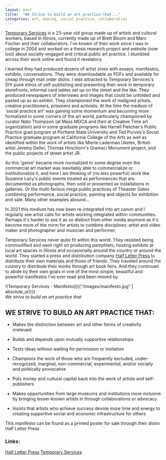 ```yaml
---
layout: post
title:  "We Strive to build an art practice that..."
categories: art, making, social practice, collaboration
---
```


[Temporary Services](https://temporaryservices.org) is a 23-year old group made up of artists and cultural workers, based in Illinois, currently made up of Brett Bloom and Marc Fischer and their collaborators. I've known of their work since I was in college in 2004 and worked on a thesis research project and website (now lost) about socially-engaged and critical public art practice. I stumbled across their work online and found it revelatory. 

I learned they had produced dozens of artist zines with essays, manifestos, exhibits, conversations. They were downloadable as PDFs and available for cheap through mail order distro. I was attracted to Temporary Services's DIY punk ethos of self-publishing and presenting their work in temporary storefronts, informal card tables set up on the street and the like. They produced newspapers of interviews and images that could be unfolded and pasted up as an exhibit. They championed the work of maligned artists, creative practitioners, prisoners and activists. At the time the medium of 'social practice art' was gaining some momentum and becoming more formalized in some corners of the art world, particularly championed by curator Nato Thompson (at Mass MOCA and then at Creative Time art organization) and in some graduate programs like Harrell Fletcher's Public Practice grad program at Portland State University and Ted Purves's Social Practice graduate program at California College of the Arts as well as identified within the work of artists like Mierle Laderman Ukeles, British artist Jeremy Deller, Thomas Hirschorn's Gramsci Monument project, and the public projects of street artist JR.

As this 'genre' became more normalized to some degree even the commercial art market was inevitably able to commercialize or institutionalize it, and here I am thinking of (no less powerful) work like Suzanne Lacy's public events treated as performances that are documented as photographs, then sold or presented as installations in galleries. Or the multi-farious mega public practices of Theaster Gates combining performance, social practice, painting and objects for exhibition and sale. Many other examples abound...

In 2021 this medium has now been re-integrated into art canon and I regularly see artist calls for artists working integrated within communities. Perhaps it's harder to see it as so distinct from other media anymore as it's become more of the norm for artists to combine disciplines: artist and video maker and photographer and musician and performer. 

Temporary Services never quite fit within this world. They resisted being commodified and went right on producing pamphlets, hosting exhibits at local art spaces in Illinois and occasionally around the country or around the world. They started a press and distribution company [Half Letter Press](https://halfletterpress.com/) to distribute their own materials and those of friends. They traveled around the country to distribute their works through art book fairs. And they continued to abide by their own goals in one of the most simple, beautiful and powerful manifestos I've ever read and been moved by.

![Temporary Services - Manifesto]({{"/images/manifesto.jpg" | absolute_url}})  
*We strive to build an art practice that*  

## WE STRIVE TO BUILD AN ART PRACTICE THAT:

* Makes the distinction between art and other forms of creativity irrelevant

* Builds and depends upon mutually supportive relationships

* Tests ideas without waiting for permission or invitation

* Champions the work of those who are frequently excluded, under-recognized, marginal, non-commercial, experimental, and/or socially and politically provocative

* Puts money and cultural capital back into the work of artists and self-publishers

* Makes opportunities from large museums and institutions more inclusive by bringing lesser-known artists in through collaborations or advocacy

* Insists that artists who achieve success devote more time and energy to creating supportive social and economic infrastructure for others

This manifesto can be found as a printed poster for sale through their distro Half Letter Press

### Links:

[Half Letter Press](https://www.halfletterpress.com/)
[Temporary Services](https://temporaryservices.org/)

